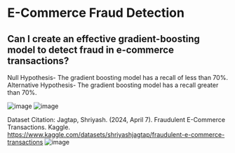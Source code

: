 # E-Commerce Fraud Detection

## Can I create an effective gradient-boosting model to detect fraud in e-commerce transactions?

Null Hypothesis- The gradient boosting model has a recall of less than 70%.
Alternative Hypothesis- The gradient boosting model has a recall greater than 70%.

![image](https://github.com/user-attachments/assets/8af7cd28-6b75-4802-9c05-b514f61bb095)
![image](https://github.com/user-attachments/assets/c2253ab7-1aa3-4cd6-aa6e-23bc10b76705)



Dataset Citation: Jagtap, Shriyash. (2024, April 7). Fraudulent E-Commerce Transactions. Kaggle. https://www.kaggle.com/datasets/shriyashjagtap/fraudulent-e-commerce-transactions
![image](https://github.com/user-attachments/assets/f96c296d-eeea-4605-83df-5dc0d822f8da)
